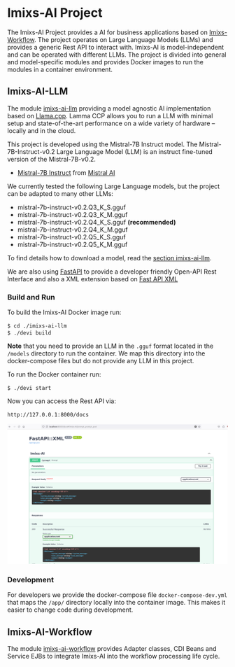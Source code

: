 # Imixs-AI Project

The Imixs-AI Project provides a AI for business applications based on [Imixs-Workflow](https://www.imixs.org).  The project operates on Large Language Models (LLMs) and provides a generic Rest API to interact with. Imixs-AI is model-independent and can be operated with different LLMs. 
The project is divided into general and model-specific modules and provides Docker images to run the modules in a container environment. 

## Imixs-AI-LLM 

The module [imixs-ai-llm](./imixs-ai-llama-cpp/README.md) providing a model agnostic AI implementation based on [Llama.cpp](https://github.com/ggerganov/llama.cpp). Lamma CCP allows you to run a LLM with minimal setup and state-of-the-art performance on a wide variety of hardware – locally and in the cloud. 

This project is developed using the Mistral-7B Instruct model. The Mistral-7B-Instruct-v0.2 Large Language Model (LLM) is an instruct fine-tuned version of the Mistral-7B-v0.2.

    
- [Mistral-7B Instruct](https://huggingface.co/TheBloke/Mistral-7B-Instruct-v0.2-GGUF) from [Mistral AI](https://mistral.ai)


We currently tested the following Large Language models, but the project can be adapted to many other LLMs:

 - mistral-7b-instruct-v0.2.Q3_K_S.gguf
 - mistral-7b-instruct-v0.2.Q3_K_M.gguf
 - mistral-7b-instruct-v0.2.Q4_K_S.gguf **(recommended)**
 - mistral-7b-instruct-v0.2.Q4_K_M.gguf
 - mistral-7b-instruct-v0.2.Q5_K_S.gguf
 - mistral-7b-instruct-v0.2.Q5_K_M.gguf

To find details how to download a model, read the [section imixs-ai-llm](./imixs-ai-llama-cpp/README.md). 

We are also using [FastAPI](https://fastapi.tiangolo.com/) to provide a developer friendly Open-API Rest Interface and also a XML extension based on [Fast API XML](https://github.com/cercide/fastapi-xml)




### Build and Run

To build the Imixs-AI Docker image run:

    $ cd ./imixs-ai-llm
    $ ./devi build

**Note** that you need to provide an LLM in the `.gguf` format located in the  `/models` directory to run the container. We map this directory into the docker-compose files but do not provide any LLM in this project.


To run the Docker container run:

    $ ./devi start

Now you can access the Rest API via: 

    http://127.0.0.1:8000/docs

<img src="doc/images/rest-api-01.png" />    

### Development

For developers we provide the docker-compose file `docker-compose-dev.yml` that maps the `/app/` directory locally into the container image. This makes it easier to change code during development. 


## Imixs-AI-Workflow

The module [imixs-ai-workflow](./imixs-ai-workflow) provides Adapter classes, CDI Beans and Service EJBs to integrate Imixs-AI into the workflow processing life cycle.

